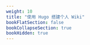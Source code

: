 ```yaml
---
weight: 10
title: "使用 Hugo 搭建个人 Wiki"
bookFlatSection: false
bookCollapseSection: true
bookHidden: true
---
```


# 